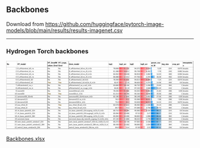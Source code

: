 ## Backbones

Download from https://github.com/huggingface/pytorch-image-models/blob/main/results/results-imagenet.csv

***
### Hydrogen Torch backbones

<img src="./display_images/HT_1-3.png" alt="img1">

[Backbones.xlsx](./Backbones.xlsx)
